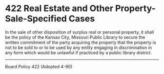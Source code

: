 # 422 Real Estate and Other Property-Sale-Specified Cases

In the sale of other disposition of surplus real or personal property, it shall be the policy of the Kansas City, Missouri Public Library to secure the written commitment of the party acquiring the property that the property is not to be sold to or to be used by any entity engaging in discrimination in any form which would be unlawful if practiced by a public library district.

---

Board Policy 422 (Adopted 4-90)
